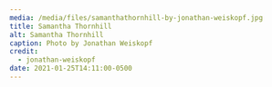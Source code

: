 ```yaml
---
media: /media/files/samanthathornhill-by-jonathan-weiskopf.jpg
title: Samantha Thornhill
alt: Samantha Thornhill
caption: Photo by Jonathan Weiskopf
credit:
  - jonathan-weiskopf
date: 2021-01-25T14:11:00-0500
---
```

